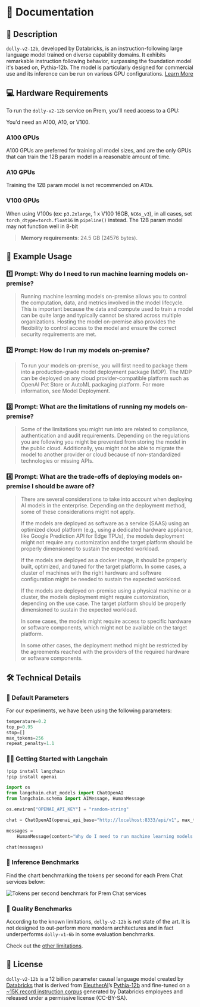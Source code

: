 # 📑 Documentation

## 📌 Description

`dolly-v2-12b`, developed by Databricks, is an instruction-following large language model trained on diverse capability domains. It exhibits remarkable instruction following behavior, surpassing the foundation model it's based on, Pythia-12b. The model is particularly designed for commercial use and its inference can be run on various GPU configurations. <a href='https://huggingface.co/databricks/dolly-v2-12b' target='_blank'>Learn More</a>

## 💻 Hardware Requirements
To run the `dolly-v2-12b` service on Prem, you'll need access to a GPU:

You'd need an A100, A10, or V100. 

### A100 GPUs
A100 GPUs are preferred for training all model sizes, and are the only GPUs that can train the 12B param model in a reasonable amount of time.

### A10 GPUs
Training the 12B param model is not recommended on A10s.

### V100 GPUs
When using V100s (ex: `p3.2xlarge`, 1 x V100 16GB, `NC6s_v3`), in all cases, set `torch_dtype=torch.float16` in `pipeline()` instead. The 12B param model may not function well in 8-bit

> **Memory requirements**: 24.5 GB (24576 bytes).


## 📒 Example Usage

### 1️⃣ Prompt: Why do I need to run machine learning models on-premise?

> Running machine learning models on-premise allows you to control the computation, data, and metrics involved in the model lifecycle. This is important because the data and compute used to train a model can be quite large and typically cannot be shared across multiple organizations. Hosting the model on-premise also provides the flexibility to control access to the model and ensure the correct security requirements are met.


### 2️⃣ Prompt: How do I run my models on-premise?

> To run your models on-premise, you will first need to package them into a production-grade model deployment package (MDP). The MDP can be deployed on any cloud provider-compatible platform such as OpenAI Pet Store or AutoML packaging platform. For more information, see Model Deployment.

### 3️⃣ Prompt: What are the limitations of running my models on-premise?

> Some of the limitations you might run into are related to compliance, authentication and audit requirements. Depending on the regulations you are following you might be prevented from storing the model in the public cloud. Additionally, you might not be able to migrate the model to another provider or cloud because of non-standardized technologies or missing APIs.


### 4️⃣ Prompt: What are the trade-offs of deploying models on-premise I should be aware of?

<blockquote>

There are several considerations to take into account when deploying AI models in the enterprise. Depending on the deployment method, some of these considerations might not apply.

If the models are deployed as software as a service (SAAS) using an optimized cloud platform (e.g., using a dedicated hardware appliance, like Google Prediction API for Edge TPUs), the models deployment might not require any customization and the target platform should be properly dimensioned to sustain the expected workload.

If the models are deployed as a docker image, it should be properly built, optimized, and tuned for the target platform. In some cases, a cluster of machines with the right hardware and software configuration might be needed to sustain the expected workload.

If the models are deployed on-premise using a physical machine or a cluster, the models deployment might require customization, depending on the use case. The target platform should be properly dimensioned to sustain the expected workload.

In some cases, the models might require access to specific hardware or software components, which might not be available on the target platform.

In some other cases, the deployment method might be restricted by the agreements reached with the providers of the required hardware or software components.
</blockquote>


## 🛠️ Technical Details

### 🔢 Default Parameters

For our experiments, we have been using the following parameters:

```python
temperature=0.2
top_p=0.95
stop=[]
max_tokens=256
repeat_penalty=1.1
```

### 🦜🔗 Getting Started with Langchain


```python
!pip install langchain
!pip install openai

import os
from langchain.chat_models import ChatOpenAI
from langchain.schema import AIMessage, HumanMessage

os.environ["OPENAI_API_KEY"] = "random-string"

chat = ChatOpenAI(openai_api_base="http://localhost:8333/api/v1", max_tokens=128)

messages = 
    HumanMessage(content="Why do I need to run machine learning models on-premise?")

chat(messages)
```


### 📏 Inference Benchmarks

Find the chart benchmarking the tokens per second for each Prem Chat services below:

![Tokens per second benchmark for Prem Chat services](https://github.com/premAI-io/prem-registry/blob/readme_changes/tokens_per_seond_benchmark.png)

### 🔎 Quality Benchmarks

According to the known limitations, `dolly-v2-12b` is not state of the art. It is not designed to out-perform more mordern architectures and in fact underperforms `dolly-v1-6b` in some evaluation benchmarks.

Check out the <a href='https://github.com/databrickslabs/dolly#known-limitations' target='_blank'>other limitations</a>.



## 📜 License

`dolly-v2-12b` is a 12 billion parameter causal language model created by <a href='https://databricks.com/' target='_blank'>Databricks</a> that is derived from <a href='https://www.eleuther.ai/' target='_blank'>EleutherAI</a>’s <a href='https://huggingface.co/EleutherAI/pythia-12b' target='_blank'>Pythia-12b</a> and fine-tuned on a <a href='https://github.com/databrickslabs/dolly/tree/master/data' target='_blank'>~15K record instruction corpus</a> generated by Databricks employees and released under a permissive license (CC-BY-SA).